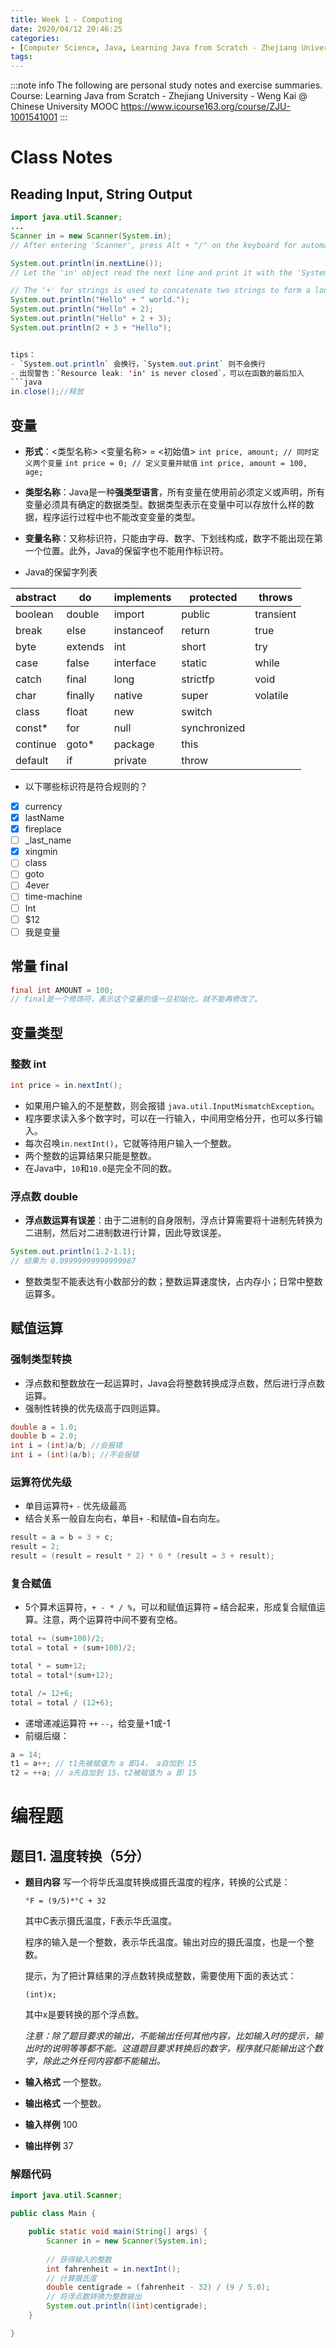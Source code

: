 ```yaml
---
title: Week 1 - Computing
date: 2020/04/12 20:46:25
categories:
- [Computer Science, Java, Learning Java from Scratch - Zhejiang University - Weng Kai]
tags:
---
```


:::note info
The following are personal study notes and exercise summaries.
Course: Learning Java from Scratch - Zhejiang University - Weng Kai @ Chinese University MOOC
https://www.icourse163.org/course/ZJU-1001541001
:::

# Class Notes
## Reading Input, String Output
```java
import java.util.Scanner;
...
Scanner in = new Scanner(System.in);
// After entering 'Scanner', press Alt + "/" on the keyboard for automatic completion in Eclipse.

System.out.println(in.nextLine());
// Let the 'in' object read the next line and print it with the 'System.out' object.

// The '+' for strings is used to concatenate two strings to form a longer string.
System.out.println("Hello" + " world.");
System.out.println("Hello" + 2);
System.out.println("Hello" + 2 + 3);
System.out.println(2 + 3 + "Hello");


tips：
- `System.out.println` 会换行，`System.out.print` 则不会换行
- 出现警告：`Resource leak: 'in' is never closed`，可以在函数的最后加入
```java
in.close();//释放
```

## 变量
 - **形式**：<类型名称> <变量名称> = <初始值>
  `int price, amount; // 同时定义两个变量`
  `int price = 0; // 定义变量并赋值`
  `int price, amount = 100, age;`
 - **类型名称**：Java是一种**强类型语言**，所有变量在使用前必须定义或声明，所有变量必须具有确定的数据类型。数据类型表示在变量中可以存放什么样的数据，程序运行过程中也不能改变变量的类型。
 - **变量名称**：又称标识符，只能由字母、数字、下划线构成，数字不能出现在第一个位置。此外，Java的保留字也不能用作标识符。

 - Java的保留字列表

| abstract | do | implements | protected | throws |
|--|--|--|--|--|
| boolean | double | import | public | transient
| break | else | instanceof | return | true
| byte | extends | int | short | try | 
| case | false | interface | static | while  
| catch | final | long | strictfp | void
| char | finally | native | super |  volatile
| class | float | new | switch
| const* | for | null | synchronized
| continue | goto* | package | this
| default | if | private | throw

- 以下哪些标识符是符合规则的？
 - [x] currency
 - [x] lastName
 - [x] fireplace
 - [ ] _last_name
 - [x] xingmin
 - [ ] class
 - [ ] goto
 - [ ] 4ever
 - [ ] time-machine
 - [ ] Int 
 - [ ] $12 
 - [ ] 我是变量

## 常量 final
```java
final int AMOUNT = 100;
// final是一个修饰符，表示这个变量的值一旦初始化，就不能再修改了。
```
## 变量类型
### 整数 int
```java
int price = in.nextInt();
```
 - 如果用户输入的不是整数，则会报错 `java.util.InputMismatchException`。
 -	程序要求读入多个数字时，可以在一行输入，中间用空格分开，也可以多行输入。
 - 每次召唤`in.nextInt()`，它就等待用户输入一个整数。
 - 两个整数的运算结果只能是整数。
 - 在Java中，`10`和`10.0`是完全不同的数。
 
### 浮点数 double
- **浮点数运算有误差**：由于二进制的自身限制，浮点计算需要将十进制先转换为二进制，然后对二进制数进行计算，因此导致误差。

```java
System.out.println(1.2-1.1);
// 结果为 0.09999999999999987
```

 - 整数类型不能表达有小数部分的数；整数运算速度快，占内存小；日常中整数运算多。
 
## 赋值运算
### 强制类型转换
- 浮点数和整数放在一起运算时，Java会将整数转换成浮点数，然后进行浮点数运算。
- 强制性转换的优先级高于四则运算。
```java
double a = 1.0;
double b = 2.0;
int i = (int)a/b; //会报错
int i = (int)(a/b); //不会报错
```
### 运算符优先级
- 单目运算符`+` `-` 优先级最高
- 结合关系一般自左向右，单目`+` `-`和赋值`=`自右向左。
```java
result = a = b = 3 + c;
result = 2;
result = (result = result * 2) * 6 * (result = 3 + result);
```
### 复合赋值
- 5个算术运算符，`+ - * / %`，可以和赋值运算符 `=` 结合起来，形成复合赋值运算。注意，两个运算符中间不要有空格。
```java
total += (sum+100)/2;
total = total + (sum+100)/2;

total * = sum+12;
total = total*(sum+12);

total /= 12+6;
total = total / (12+6);
```
- 递增递减运算符 `++` `--`，给变量+1或-1
- 前缀后缀：
```java
a = 14;
t1 = a++; // t1先被赋值为 a 即14， a自加到 15
t2 = ++a; // a先自加到 15，t2被赋值为 a 即 15
```
	
# 编程题
## 题目1. 温度转换（5分）
- **题目内容**
	写一个将华氏温度转换成摄氏温度的程序，转换的公式是：
	
	`°F = (9/5)*°C + 32`
	
	其中C表示摄氏温度，F表示华氏温度。
	
	程序的输入是一个整数，表示华氏温度。输出对应的摄氏温度，也是一个整数。
	
	提示，为了把计算结果的浮点数转换成整数，需要使用下面的表达式：
	
	`(int)x;`
	
	其中x是要转换的那个浮点数。
	
	*注意：除了题目要求的输出，不能输出任何其他内容，比如输入时的提示，输出时的说明等等都不能。这道题目要求转换后的数字，程序就只能输出这个数字，除此之外任何内容都不能输出。*

- **输入格式**
一个整数。
- **输出格式**
一个整数。
- **输入样例**
100
- **输出样例**
37

### 解题代码

```java
import java.util.Scanner;

public class Main {

	public static void main(String[] args) {
		Scanner in = new Scanner(System.in);
		
		// 获得输入的整数
		int fahrenheit = in.nextInt();
		// 计算摄氏度
		double centigrade = (fahrenheit - 32) / (9 / 5.0);
		// 将浮点数转换为整数输出
		System.out.println((int)centigrade);
	}

}
```
